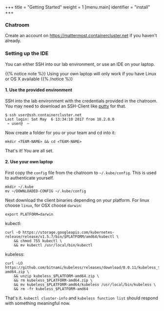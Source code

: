 +++
title = "Getting Started"
weight = 1
[menu.main]
identifier = "install"
+++

### Chatroom
Create an account on https://mattermost.containercluster.net if you haven't already. 

### Setting up the IDE
You can either SSH into our lab environment, or use an IDE on your laptop.

{{% notice note %}}
Using your own laptop will only work if you have Linux or OS X available
{{% /notice %}}

#### 1. Use the provided environment
SSH into the lab environment with the credentials provided in the chatroom. You may need to download an SSH-Client like [putty](https://the.earth.li/~sgtatham/putty/latest/w64/putty.exe) for that.

```
$ ssh user@ssh.containercluster.net
Last login: Sat May  6 13:34:10 2017 from 10.2.0.0
 ⌁ user@  ~   

```
Now create a folder for you or your team and cd into it:
```
mkdir <TEAM-NAME> && cd <TEAM-NAME>
```

That's it! You are all set.

#### 2. Use your own laptop
First copy the `config` file from the chatroom to `~/.kube/config`. This is used to authenticate yourself.

```
mkdir ~/.kube
mv ~/DOWNLOADED-CONFIG ~/.kube/config
```
Next download the client binaries depending on your platform. For linux choose `linux`, for OSX choose `darwin`:

```
export PLATFORM=darwin
```
kubectl:

```
curl -O https://storage.googleapis.com/kubernetes-release/release/v1.5.7/bin/$PLATFORM/amd64/kubectl \
    && chmod 755 kubectl \
    && mv kubectl /usr/local/bin/kubectl
```

kubeless:

```
curl -LO https://github.com/bitnami/kubeless/releases/download/0.0.11/kubeless_$PLATFORM-amd64.zip \
    && unzip kubeless_$PLATFORM-amd64.zip \
    && rm kubeless_$PLATFORM-amd64.zip \
    && mv kubeless_$PLATFORM-amd64/kubeless /usr/local/bin/kubeless \
    && rm -fr kubeless_$PLATFORM-amd64
```
That's it. `kubectl cluster-info` and `kubeless function list` should respond with something meaningful now.